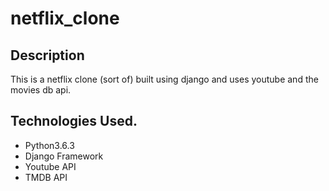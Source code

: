 # netflix_clone
## Description
This is a netflix clone (sort of) built using django and uses youtube and the movies db api.
## Technologies Used.
* Python3.6.3
* Django Framework
* Youtube API
* TMDB API
